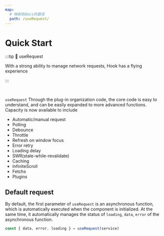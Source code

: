 ```yaml
---
map:
  # 映射到docs的路径
  path: /useRequest/
---
```


# Quick Start

:::tip 🚀 useRequest

With a strong ability to manage network requests, Hook has a flying experience

:::

<br />

`useRequest` Through the plug-in organization code, the core code is easy to understand, and can be easily expanded to more advanced functions. Capacity is now available to include

- Automatic/manual request
- Polling
- Debounce
- Throttle
- Refresh on window focus
- Error retry
- Loading delay
- SWR(stale-while-revalidate)
- Caching
- InfiniteScroll
- Fetchs
- Plugins

## Default request

By default, the first parameter of `useRequest` is an asynchronous function, which is automatically executed when the component is initialized. At the same time, it automatically manages the status of `loading`, `data`, `error` of the asynchronous function.

```js
const { data, error, loading } = useRequest(service)
```

<br />

<demo src="./basic/demo/demo.vue"
  language="vue"
  title=""
  desc="The fetch request is sent by default"> </demo>
